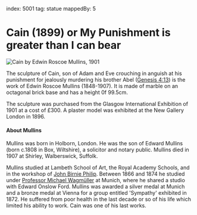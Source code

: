 index: 5001
tag: statue
mappedBy: 5

# Cain (1899) or My Punishment is greater than I can bear

![Cain by Edwin Roscoe Mullins, 1901](images/cain.jpg)

The sculpture of Cain, son of Adam and Eve crouching in anguish at his
punishment for jealously murdering his brother Abel
([Genesis 4:13][2]) is the work of Edwin Roscoe Mullins (1848-1907).
It is made of marble on an octagonal brick base and has a height
0f 99.5cm.

The sculpture was purchased from the Glasgow International Exhibition
of 1901 at a cost of £300.  A plaster model was exhibited at the New
Gallery London in 1896.

#### About Mullins

Mullins was born in Holborn, London. He was the son of Edward Mullins
(born c.1808 in Box, Wiltshire), a solicitor and notary
public. Mullins died in 1907 at Shirley, Walberswick, Suffolk.

Mullins studied at Lambeth School of Art, the Royal Academy Schools,
and in the workshop of [John Birnie Philip][1]. Between 1866 and 1874 he
studied under [Professor Michael Wagmüller][3] at Munich, where he shared a studio
with Edward Onslow Ford. Mullins was awarded a silver medal at Munich
and a bronze medal at Vienna for a group entitled 'Sympathy' exhibited
in 1872. He suffered from poor health in the last decade or so of his
life which limited his ability to work. Cain was one of his last
works.

[1]: http://sculpture.gla.ac.uk/view/person.php?id=msib5_1246458432
[2]: http://m.kingjamesbibleonline.org/Genesis-Chapter-4/
[3]: /wiki/Michael_Wagmüller

